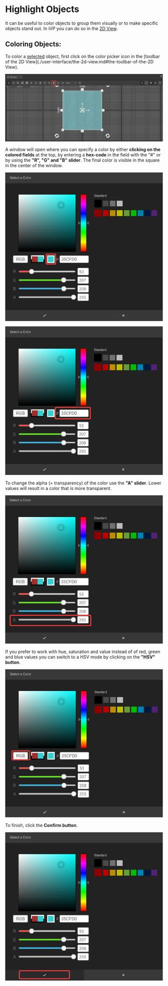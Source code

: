 # Highlight Objects

It can be useful to color objects to group them visually or to make specific objects stand out. In iVP you can do so in the [2D View](./user-interface/the-2d-view.md).

## Coloring Objects:

To color a [selected](select-objects.md) object, first click on the color picker icon in the [toolbar of the 2D View](./user-interface/the-2d-view.md#the-toolbar-of-the-2D View).

![](../../.gitbook/assets/iVP_Planning_ObjectInteraction_HighlightsObjects.png)

A window will open where you can specify a color by either **clicking on the colored fields** at the top, by entering a **hex-code** in the field with the "#" or by using the **"R", "G" and "B" slider**. The final color is visible in the square in the center of the window.

![](../../.gitbook/assets/iVP_Planning_ObjectInteraction_HighlightsObjectsColor.png)

![](../../.gitbook/assets/iVP_Planning_ObjectInteraction_HighlightsObjectsColorHexa.png)

To change the alpha (= transparency) of the color use the **"A" slider**. Lower values will result in a color that is more transparent.

![](../../.gitbook/assets/iVP_Planning_ObjectInteraction_HighlightsObjectsTransparency.png)

If you prefer to work with hue, saturation and value instead of of red, green and blue values you can switch to a HSV mode by clicking on the **"HSV" button**.

![](../../.gitbook/assets/iVP_Planning_ObjectInteraction_HighlightsObjectsColorModell.png)

To finish, click the **Confirm button**.

![](../../.gitbook/assets/iVP_Planning_ObjectInteraction_HighlightsObjectsConfirm.png)